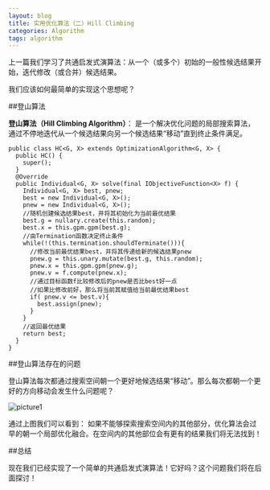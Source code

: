 ```yaml
---
layout: blog
title: 实用优化算法（二）Hill Climbing
categories: Algorithm
tags: algorithm
---
```

上一篇我们学习了共通启发式演算法：从一个（或多个）初始的一般性候选结果开始，迭代修改（或合并）候选结果。

我们应该如何最简单的实现这个思想呢？

##登山算法

**登山算法（Hill Climbing Algorithm）**： 是一个解决优化问题的局部搜索算法，通过不停地迭代从一个候选结果向另一个候选结果“移动”直到终止条件满足。

    public class HC<G, X> extends OptimizationAlgorithm<G, X> {
      public HC() {
        super();
      }
      @Override
      public Individual<G, X> solve(final IObjectiveFunction<X> f) {
    	Individual<G, X> best, pnew;
    	best = new Individual<G, X>();
    	pnew = new Individual<G, X>();
    	//随机创建候选结果best，并将其初始化为当前最优结果
    	best.g = nullary.create(this.random);
    	best.x = this.gpm.gpm(best.g);
    	//由Termination函数决定终止条件
    	while(!(this.termination.shouldTerminate())){
    	  //修改当前最优结果best，并将其传递给新的候选结果pnew
    	  pnew.g = this.unary.mutate(best.g, this.random);
    	  pnew.x = this.gpm.gpm(pnew.g);
    	  pnew.v = f.compute(pnew.x);
    	  //通过目标函数f比较修改后的pnew是否比best好一点
    	  //如果比修改前好，那么将当前其赋值给当前最优结果best
    	  if( pnew.v <= best.v){
    	  	best.assign(pnew);
    	  }
    	}
    	//返回最优结果
    	return best;
      }
    }

##登山算法存在的问题

登山算法每次都通过搜索空间朝一个更好地候选结果“移动”。那么每次都朝一个更好的方向移动会发生什么问题呢？

![picture1](http://localhost:3000/blog_img/2014-10-12-01.png "negative problem")

通过上图我们可以看到： 如果不能够探索搜索空间内的其他部分，优化算法会过早的朝一个局部优化融合。在空间内的其他部位会有更有的结果我们将无法找到！

##总结

现在我们已经实现了一个简单的共通启发式演算法！它好吗？这个问题我们将在后面探讨！
